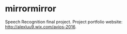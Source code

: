 # mirrormirror
Speech Recognition final project.
Project portfolio website: http://alexluu9.wix.com/avios-2016.
